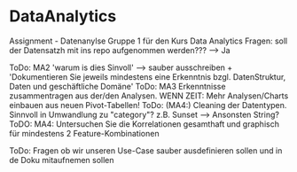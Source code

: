 # DataAnalytics
Assignment - Datenanylse Gruppe 1 für den Kurs Data Analytics
Fragen: soll der Datensatzh mit ins repo aufgenommen werden??? --> Ja 

ToDo: MA2 'warum is dies Sinvoll' --> sauber ausschreiben + 'Dokumentieren Sie jeweils mindestens eine Erkenntnis bzgl. DatenStruktur, Daten und geschäftliche Domäne'
ToDo: MA3 Erkenntnisse zusammentragen aus der/den Analysen. WENN ZEIT: Mehr Analysen/Charts einbauen aus neuen Pivot-Tabellen!
ToDo: (MA4:) Cleaning der Datentypen. Sinnvoll in Umwandlung zu "category"? z.B. Sunset --> Ansonsten String?
ToDO: MA4: Untersuchen Sie die Korrelationen gesamthaft und graphisch für mindestens 2 Feature-Kombinationen

ToDo: Fragen ob wir unseren Use-Case sauber ausdefinieren sollen und in de Doku mitaufnemen sollen